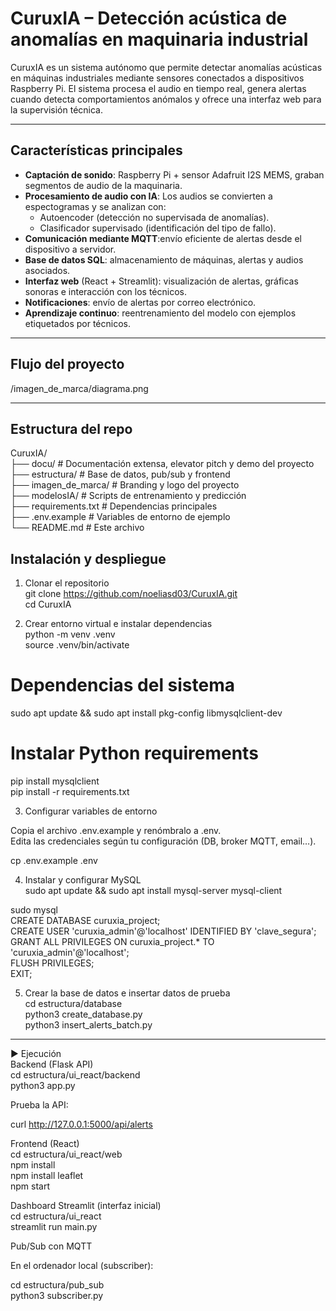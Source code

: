 # CuruxIA – Detección acústica de anomalías en maquinaria industrial

CuruxIA es un sistema autónomo que permite detectar anomalías acústicas en máquinas industriales mediante sensores conectados a dispositivos Raspberry Pi.
El sistema procesa el audio en tiempo real, genera alertas cuando detecta comportamientos anómalos y ofrece una interfaz web para la supervisión técnica.

---

## Características principales

- **Captación de sonido**: Raspberry Pi + sensor Adafruit I2S MEMS, graban segmentos de audio de la maquinaria.
- **Procesamiento de audio con IA**:
Los audios se convierten a espectogramas y se analizan con:
  - Autoencoder (detección no supervisada de anomalías).
  - Clasificador supervisado (identificación del tipo de fallo).
- **Comunicación mediante MQTT**:envío eficiente de alertas desde el dispositivo a servidor.
- **Base de datos SQL**: almacenamiento de máquinas, alertas y audios asociados.
- **Interfaz web** (React + Streamlit): visualización de alertas, gráficas sonoras e interacción con los técnicos.
- **Notificaciones**: envío de alertas por correo electrónico.
- **Aprendizaje continuo**: reentrenamiento del modelo con ejemplos etiquetados por técnicos.

---

## Flujo del proyecto

/imagen_de_marca/diagrama.png

---

## Estructura del repo

CuruxIA/   
├── docu/               # Documentación extensa, elevator pitch y demo del proyecto    
├── estructura/         # Base de datos, pub/sub y frontend   
├── imagen_de_marca/    # Branding y logo del proyecto   
├── modelosIA/          # Scripts de entrenamiento y predicción   
├── requirements.txt    # Dependencias principales   
├── .env.example        # Variables de entorno de ejemplo   
└── README.md           # Este archivo   

## Instalación y despliegue

1. Clonar el repositorio  
git clone https://github.com/noeliasd03/CuruxIA.git  
cd CuruxIA  

2. Crear entorno virtual e instalar dependencias  
python -m venv .venv  
source .venv/bin/activate   

# Dependencias del sistema  
sudo apt update && sudo apt install pkg-config libmysqlclient-dev  

# Instalar Python requirements  
pip install mysqlclient  
pip install -r requirements.txt  

3. Configurar variables de entorno  

Copia el archivo .env.example y renómbralo a .env.  
Edita las credenciales según tu configuración (DB, broker MQTT, email…).  

cp .env.example .env  

4. Instalar y configurar MySQL  
sudo apt update && sudo apt install mysql-server mysql-client  

sudo mysql  
CREATE DATABASE curuxia_project;  
CREATE USER 'curuxia_admin'@'localhost' IDENTIFIED BY 'clave_segura';  
GRANT ALL PRIVILEGES ON curuxia_project.* TO 'curuxia_admin'@'localhost';  
FLUSH PRIVILEGES;  
EXIT;  

5. Crear la base de datos e insertar datos de prueba  
cd estructura/database   
python3 create_database.py  
python3 insert_alerts_batch.py  

---

▶️ Ejecución  
Backend (Flask API)  
cd estructura/ui_react/backend  
python3 app.py  

Prueba la API:  

curl http://127.0.0.1:5000/api/alerts  

Frontend (React)  
cd estructura/ui_react/web   
npm install  
npm install leaflet  
npm start  

Dashboard Streamlit (interfaz inicial)  
cd estructura/ui_react  
streamlit run main.py  

Pub/Sub con MQTT  

En el ordenador local (subscriber):  

cd estructura/pub_sub  
python3 subscriber.py  
